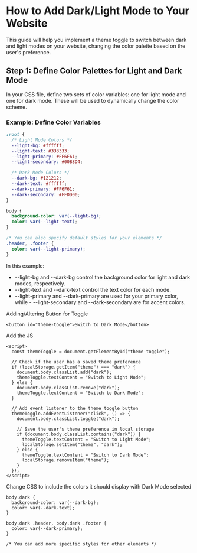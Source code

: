 # How to Add Dark/Light Mode to Your Website

This guide will help you implement a theme toggle to switch between dark and light modes on your website, changing the color palette based on the user's preference.

## Step 1: Define Color Palettes for Light and Dark Mode

In your CSS file, define two sets of color variables: one for light mode and one for dark mode. These will be used to dynamically change the color scheme.

### Example: Define Color Variables

```css
:root {
  /* Light Mode Colors */
  --light-bg: #ffffff;
  --light-text: #333333;
  --light-primary: #FF6F61;
  --light-secondary: #00B8D4;

  /* Dark Mode Colors */
  --dark-bg: #121212;
  --dark-text: #ffffff;
  --dark-primary: #FF6F61;
  --dark-secondary: #FFDD00;
}

body {
  background-color: var(--light-bg);
  color: var(--light-text);
}

/* You can also specify default styles for your elements */
.header, .footer {
  color: var(--light-primary);
}
```

In this example:

- --light-bg and --dark-bg control the background color for light and dark modes, respectively.
- --light-text and --dark-text control the text color for each mode.
- --light-primary and --dark-primary are used for your primary color, while - --light-secondary and --dark-secondary are for accent colors.

Adding/Altering Button for Toggle

```
<button id="theme-toggle">Switch to Dark Mode</button>
```

Add the JS

```
<script>
  const themeToggle = document.getElementById("theme-toggle");

  // Check if the user has a saved theme preference
  if (localStorage.getItem("theme") === "dark") {
    document.body.classList.add("dark");
    themeToggle.textContent = "Switch to Light Mode";
  } else {
    document.body.classList.remove("dark");
    themeToggle.textContent = "Switch to Dark Mode";
  }

  // Add event listener to the theme toggle button
  themeToggle.addEventListener("click", () => {
    document.body.classList.toggle("dark");
    
    // Save the user's theme preference in local storage
    if (document.body.classList.contains("dark")) {
      themeToggle.textContent = "Switch to Light Mode";
      localStorage.setItem("theme", "dark");
    } else {
      themeToggle.textContent = "Switch to Dark Mode";
      localStorage.removeItem("theme");
    }
  });
</script>
```

Change CSS to include the colors it should display with Dark Mode selected

```
body.dark {
  background-color: var(--dark-bg);
  color: var(--dark-text);
}

body.dark .header, body.dark .footer {
  color: var(--dark-primary);
}

/* You can add more specific styles for other elements */
```